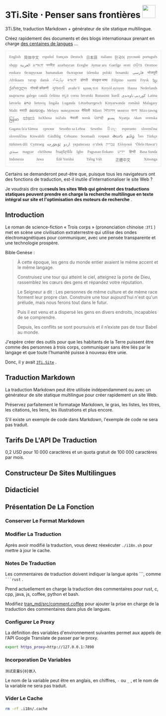 <h1 style="justify-content:space-between">3Ti.Site ⋅ Penser sans frontières <img src="//i-01.eu.org/3Ti/logo.svg" style="user-select:none;margin-top:-1px;width:42px"></h1>

3Ti.Site, traduction Markdown + générateur de site statique multilingue.

Créez rapidement des documents et des blogs internationaux prenant en charge [des centaines de langues](https://github.com/i18n-site/node/blob/main/lang/src/index.js) ...

<pre class="langli" style="display:flex;flex-wrap:wrap;background:transparent;border:1px solid #eee;font-size:12px;box-shadow:0 0 3px inset #eee;padding:12px 5px 4px 12px;justify-content:space-between;"><style>pre.langli i{font-weight:300;font-family:s;margin-right:7px;margin-bottom:8px;font-style:normal;color:#666;border-bottom:1px dashed #ccc;}</style><i>English</i><i> 简体中文 </i><i>español</i><i>français</i><i>Deutsch</i><i> 日本語 </i><i>italiano</i><i>한국어</i><i>русский</i><i>português</i><i>shqip</i><i>‫العربية‬</i><i>አማርኛ</i><i>অসমীয়া</i><i>azərbaycan</i><i>Eʋegbe</i><i>Aymar aru</i><i>Gaeilge</i><i>eesti</i><i>ଓଡ଼ିଆ</i><i>Oromoo</i><i>euskara</i><i>беларуская</i><i>bamanakan</i><i>български</i><i>íslenska</i><i>polski</i><i>bosanski</i><i>‫فارسی‬</i><i>भोजपुरी</i><i>Afrikaans</i><i>татар</i><i>dansk</i><i>‫ދިވެހިބަސް‬</i><i>ትግርኛ</i><i>डोगरी</i><i>संस्कृत भाषा</i><i>Filipino</i><i>suomi</i><i>Frysk</i><i>ខ្មែរ</i><i>ქართული</i><i>गोंयची कोंकणी</i><i>ગુજરાતી</i><i>avañe’ẽ</i><i>қазақ тілі</i><i>Kreyòl ayisyen</i><i>Hausa</i><i>Nederlands</i><i>кыргызча</i><i>galego</i><i>català</i><i>čeština</i><i>ಕನ್ನಡ</i><i>corsu</i><i>hrvatski</i><i>Runasimi</i><i>kurdî</i><i>‫کوردیی ناوەندی‬</i><i>Latina</i><i>latviešu</i><i>ລາວ</i><i>lietuvių</i><i>lingála</i><i>Luganda</i><i>Lëtzebuergesch</i><i>Kinyarwanda</i><i>română</i><i>Malagasy</i><i>Malti</i><i>मराठी</i><i>മലയാളം</i><i>Melayu</i><i>македонски</i><i>मैथिली</i><i>Māori</i><i>মৈতৈলোন্</i><i>монгол</i><i>বাংলা</i><i>Mizo ṭawng</i><i>မြန်မာ</i><i>𞄀𞄄𞄰𞄩𞄍𞄜𞄰</i><i>IsiXhosa</i><i>isiZulu</i><i>नेपाली</i><i>norsk</i><i>ਪੰਜਾਬੀ</i><i>‫پښتو‬</i><i>Nyanja</i><i>Akan</i><i>svenska</i><i>Gagana fa'a Sāmoa</i><i>српски</i><i>Sesotho sa Leboa</i><i>Sesotho</i><i>සිංහල</i><i>esperanto</i><i>slovenčina</i><i>slovenščina</i><i>Kiswahili</i><i>Gàidhlig</i><i>Cebuano</i><i>Soomaali</i><i>тоҷикӣ</i><i>తెలుగు</i><i>தமிழ்</i><i>ไทย</i><i>Türkçe</i><i>türkmen dili</i><i>Cymraeg</i><i>‫ئۇيغۇرچە‬</i><i>‫اردو‬</i><i>українська</i><i>o‘zbek</i><i>‫עברית‬</i><i>Ελληνικά</i><i>ʻŌlelo Hawaiʻi</i><i>‫سنڌي‬</i><i>magyar</i><i>chiShona</i><i>հայերեն</i><i>Igbo</i><i>Pagsasao Ilokano</i><i>‫ייִדיש‬</i><i>हिन्दी</i><i>Basa Sunda</i><i>Indonesia</i><i>Jawa</i><i>Èdè Yorùbá</i><i>Tiếng Việt</i><i> 正體中文 </i><i>Xitsonga</i></pre>

Certains se demanderont peut-être que, puisque tous les navigateurs ont des fonctions de traduction, est-il inutile d’internationaliser le site Web ?

Je voudrais dire que**seuls les sites Web qui génèrent des traductions statiques peuvent prendre en charge la recherche multilingue en texte intégral sur site et l'optimisation des moteurs de recherche** .

## Introduction

Le roman de science-fiction « Trois corps » (prononciation chinoise :`3Tǐ` ) met en scène une civilisation extraterrestre qui utilise des ondes électromagnétiques pour communiquer, avec une pensée transparente et une technologie prospère.

Bible·Genèse :

> À cette époque, les gens du monde entier avaient le même accent et le même langage.
>
> Construisez une tour qui atteint le ciel, atteignez la porte de Dieu, rassemblez les cœurs des gens et répandez votre réputation.
>
> Le Seigneur a dit : Les personnes de même culture et de même race forment leur propre clan. Construire une tour aujourd'hui n'est qu'un prélude, mais nous ferons tout dans le futur.
>
> Puis il est venu et a dispersé les gens en divers endroits, incapables de se comprendre.
>
> Depuis, les conflits se sont poursuivis et il n’existe pas de tour Babel au monde.

J'espère créer des outils pour que les habitants de la Terre puissent être comme des personnes à trois corps, communiquer sans être liés par le langage et que toute l'humanité puisse à nouveau être unie.

Donc, il y avait [`3Ti.Site`](//3Ti.Site) .

## Traduction Markdown

La traduction Markdown peut être utilisée indépendamment ou avec un générateur de site statique multilingue pour créer rapidement un site Web.

Préservez parfaitement le formatage Markdown, le gras, les listes, les titres, les citations, les liens, les illustrations et plus encore.

S'il existe un exemple de code dans Markdown, l'exemple de code ne sera pas traduit.

## Tarifs De L'API De Traduction

0,2 USD pour 10 000 caractères et un quota gratuit de 100 000 caractères par mois.

## Constructeur De Sites Multilingues

## Didacticiel

## Présentation De La Fonction

### Conserver Le Format Markdown

### Modifier La Traduction

Après avoir modifié la traduction, vous devez réexécuter `./i18n.sh` pour mettre à jour le cache.

### Notes De Traduction

Les commentaires de traduction doivent indiquer la langue après \```, comme ` ```rust` .

Prend actuellement en charge la traduction des commentaires pour rust, c, cpp, java, js, coffee, python et bash.

Modifiez [tran_md/src/comment.coffee](https://github.com/i18n-site/node/blob/main/tran_md/src/comment.coffee) pour ajouter la prise en charge de la traduction des commentaires dans plus de langues.

### Configurer Le Proxy

La définition des variables d'environnement suivantes permet aux appels de l'API Google Translate de passer par le proxy.

```bash
export https_proxy=http://127.0.0.1:7890
```

### Incorporation De Variables

```
测试变量${0}嵌入
```

Le nom de la variable peut être en anglais, en chiffres, `-` ou `_` , et le nom de la variable ne sera pas traduit.

### Vider Le Cache

```bash
rm -rf .i18n/.cache
```
